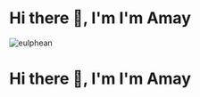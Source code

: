 <h1 align="left">Hi there 👋, I'm I'm Amay</h1>

<p><img align="center" src="https://github-readme-streak-stats.herokuapp.com/?user=eulphean&" alt="eulphean" /></p>

<h1 align="left">Hi there 👋, I'm I'm Amay</h1>
